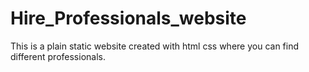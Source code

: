 # Hire_Professionals_website
This is a plain static website created with html css where you can find different professionals.

